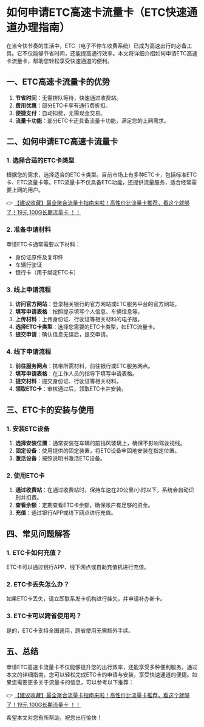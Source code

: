 # 如何申请ETC高速卡流量卡（ETC快速通道办理指南）

在当今快节奏的生活中，ETC（电子不停车收费系统）已成为高速出行的必备工具。它不仅能够节省时间，还能提高通行效率。本文将详细介绍如何申请ETC高速卡流量卡，帮助您轻松享受快速通道的便利。

## 一、ETC高速卡流量卡的优势

1. **节省时间**：无需排队等待，快速通过收费站。
2. **费用优惠**：部分ETC卡享有通行费折扣。
3. **便捷支付**：自动扣费，无需现金交易。
4. **流量卡功能**：部分ETC卡还具备流量卡功能，满足您的上网需求。

## 二、如何申请ETC高速卡流量卡

### 1. 选择合适的ETC卡类型

根据您的需求，选择适合的ETC卡类型。目前市场上有多种ETC卡，包括标准ETC卡、ETC流量卡等。ETC流量卡不仅具备ETC功能，还提供流量服务，适合经常需要上网的用户。

👉 [【建议收藏】最全聚合流量卡指南来啦！高性价比流量卡推荐，看这个就够了！19元 100G长期流量卡 ！！](https://bit.ly/Liuliangka)

### 2. 准备申请材料

申请ETC卡通常需要以下材料：
- 身份证原件及复印件
- 车辆行驶证
- 银行卡（用于绑定ETC卡）

### 3. 线上申请流程

1. **访问官方网站**：登录相关银行的官方网站或ETC服务平台的官方网站。
2. **填写申请表格**：按照提示填写个人信息、车辆信息等。
3. **上传材料**：上传身份证、行驶证等相关材料的电子版。
4. **选择ETC卡类型**：选择您需要的ETC卡类型，如ETC流量卡。
5. **提交申请**：确认信息无误后，提交申请。

### 4. 线下申请流程

1. **前往服务网点**：携带所需材料，前往银行或ETC服务网点。
2. **填写申请表格**：在工作人员的指导下填写申请表格。
3. **提交材料**：提交身份证、行驶证等相关材料。
4. **领取ETC卡**：审核通过后，领取ETC卡并安装。

## 三、ETC卡的安装与使用

### 1. 安装ETC设备

1. **选择安装位置**：通常安装在车辆的前挡风玻璃上，确保不影响驾驶视线。
2. **固定设备**：使用提供的固定装置，将ETC设备牢固地安装在指定位置。
3. **激活设备**：按照说明书激活ETC设备。

### 2. 使用ETC卡

1. **通过收费站**：在通过收费站时，保持车速在20公里/小时以下，系统会自动识别并扣费。
2. **查看余额**：定期查看ETC卡余额，确保账户有足够的资金。
3. **充值**：通过银行APP或线下网点进行充值。

## 四、常见问题解答

### 1. ETC卡如何充值？

ETC卡可以通过银行APP、线下网点或自助充值机进行充值。

### 2. ETC卡丢失怎么办？

如果ETC卡丢失，请立即联系发卡机构进行挂失，并申请补办新卡。

### 3. ETC卡可以跨省使用吗？

是的，ETC卡支持全国通用，跨省使用无需额外手续。

## 五、总结

申请ETC高速卡流量卡不仅能够提升您的出行效率，还能享受多种便利服务。通过本文的详细指南，您可以轻松完成ETC卡的申请与安装，享受快速通道的便捷。如果您需要更多关于流量卡的信息，可以参考以下推荐：

👉 [【建议收藏】最全聚合流量卡指南来啦！高性价比流量卡推荐，看这个就够了！19元 100G长期流量卡 ！！](https://bit.ly/Liuliangka)

希望本文对您有所帮助，祝您出行愉快！